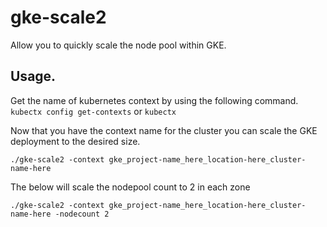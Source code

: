 # gke-scale2

Allow you to quickly scale the node pool within GKE.

## Usage.
Get the name of kubernetes context by using the following command. 
`kubectx config get-contexts` or `kubectx`

Now that you have the context name for the cluster you can scale the GKE deployment to the desired size.

`./gke-scale2 -context gke_project-name_here_location-here_cluster-name-here`

The below will scale the nodepool count to 2 in each zone

`./gke-scale2 -context gke_project-name_here_location-here_cluster-name-here -nodecount 2`